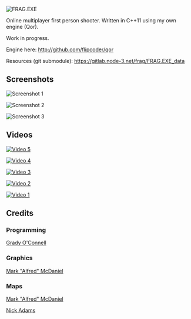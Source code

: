 ![FRAG.EXE](https://raw.githubusercontent.com/flipcoder/FRAG.EXE/master/logo.png)

Online multiplayer first person shooter.
Written in C++11 using my own engine (Qor).

Work in progress.

Engine here: http://github.com/flipcoder/qor

Resources (git submodule): https://gitlab.node-3.net/frag/FRAG.EXE_data

## Screenshots
![Screenshot 1](http://i.imgur.com/txOx89U.png)

![Screenshot 2](http://i.imgur.com/Lxicpop.png)

![Screenshot 3](http://i.imgur.com/J9mBu3l.png)

## Videos

[![Video 5](http://img.youtube.com/vi/uFqmVv01Nbo/0.jpg)](https://youtu.be/uFqmVv01Nbo)

[![Video 4](http://img.youtube.com/vi/wQkdzo6iCos/0.jpg)](https://youtu.be/wQkdzo6iCos)

[![Video 3](http://img.youtube.com/vi/CEoPaI6_c54/0.jpg)](https://www.youtube.com/watch?v=CEoPaI6_c54)

[![Video 2](http://img.youtube.com/vi/Ul5RqDA54RE/0.jpg)](https://youtu.be/Ul5RqDA54RE) 

[![Video 1](http://img.youtube.com/vi/nMWK1l5uOjQ/0.jpg)](https://youtu.be/nMWK1l5uOjQ)

## Credits

### Programming
[Grady O'Connell](http://github.com/flipcoder)

### Graphics
[Mark "Alfred" McDaniel](http://github.com/alfredanonymous)

### Maps
[Mark "Alfred" McDaniel](http://github.com/alfredanonymous)

[Nick Adams](http://github.com/nadams)

